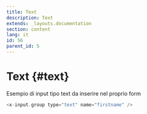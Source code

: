 ```yaml
---
title: Text
description: Text
extends: _layouts.documentation
section: content
lang: it
id: 56
parent_id: 5
---
```


# Text {#text}

Esempio di input tipo text da inserire nel proprio form

```php
<x-input.group type="text" name="firstname" />
```
